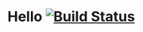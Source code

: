 # Hello   [![Build Status](https://travis-ci.org/Yuriww/hello.svg?branch=master)](https://travis-ci.org/Yuriww/hello)
